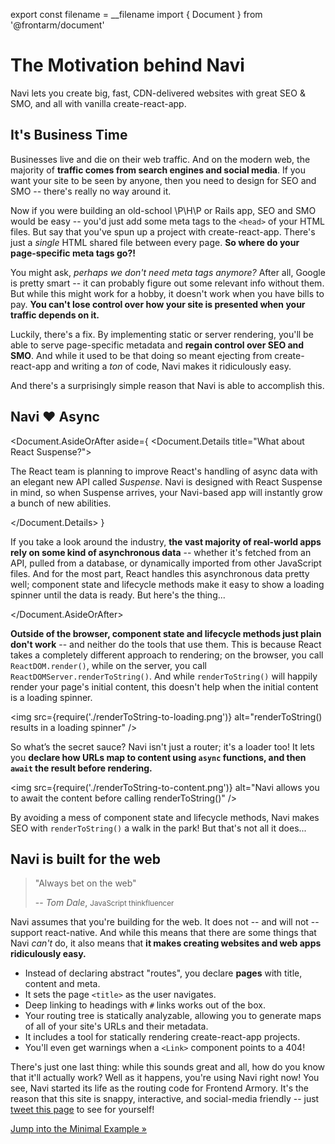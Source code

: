 export const filename = __filename
import { Document } from '@frontarm/document'


The Motivation behind Navi
==========================

Navi lets you create big, fast, CDN-delivered websites with great SEO & SMO, and all with vanilla create-react-app.


It's Business Time
------------------

Businesses live and die on their web traffic. And on the modern web, the majority of **traffic comes from search engines and social media**. If you want your site to be seen by anyone, then you need to design for SEO and SMO -- there's really no way around it.

Now if you were building an old-school \P\H\P or Rails app, SEO and SMO would be easy -- you'd just add some meta tags to the `<head>` of your HTML files. But say that you've spun up a project with create-react-app. There's just a *single* HTML shared file between every page. **So where do your page-specific meta tags go?!**

You might ask, *perhaps we don't need meta tags anymore?* After all, Google is pretty smart -- it can probably figure out some relevant info without them. But while this might work for a hobby, it doesn't work when you have bills to pay. **You can't lose control over how your site is presented when your traffic depends on it.**

Luckily, there's a fix. By implementing static or server rendering, you'll be able to serve page-specific metadata and **regain control over SEO and SMO**. And while it used to be that doing so meant ejecting from create-react-app and writing a *ton* of code, Navi makes it ridiculously easy.

And there's a surprisingly simple reason that Navi is able to accomplish this.


Navi ❤️ Async
-------------

<Document.AsideOrAfter
  aside={
    <Document.Details title="What about React Suspense?">
      <p>
        The React team is planning to improve React's handling of async data with an elegant new API called <em>Suspense</em>. Navi is designed with React Suspense in mind, so when Suspense arrives, your Navi-based app will instantly grow a bunch of new abilities.
      </p>
    </Document.Details>
  }
>

If you take a look around the industry, **the vast majority of real-world apps rely on some kind of asynchronous data** -- whether it's fetched from an API, pulled from a database, or dynamically imported from other JavaScript files. And for the most part, React handles this asynchronous data pretty well; component state and lifecycle methods make it easy to show a loading spinner until the data is ready. But here's the thing...

</Document.AsideOrAfter>

**Outside of the browser, component state and lifecycle methods just plain don't work** -- and neither do the tools that use them. This is because React takes a completely different approach to rendering; on the browser, you call `ReactDOM.render()`, while on the server, you call `ReactDOMServer.renderToString()`. And while `renderToString()` will happily render your page's initial content, this doesn't help when the initial content is a loading spinner.

<img
  src={require('./renderToString-to-loading.png')}
  alt="renderToString() results in a loading spinner"
/>

So what’s the secret sauce? Navi isn't just a router; it's a loader too! It lets you **declare how URLs map to content using `async` functions, and then `await` the result before rendering.**

<img
  src={require('./renderToString-to-content.png')}
  alt="Navi allows you to await the content before calling renderToString()"
/>

By avoiding a mess of component state and lifecycle methods, Navi makes SEO with `renderToString()` a walk in the park! But that's not all it does...


Navi is built for the web
-------------------------

> "Always bet on the web"
> 
> -- <cite>Tom Dale</cite>, <small>JavaScript thinkfluencer</small>

Navi assumes that you're building for the web. It does not -- and will not -- support react-native. And while this means that there are some things that Navi *can't* do, it also means that **it makes creating websites and web apps ridiculously easy.**

- Instead of declaring abstract "routes", you declare **pages** with title, content and meta.
- It sets the page `<title>` as the user navigates.
- Deep linking to headings with `#` links works out of the box.
- Your routing tree is statically analyzable, allowing you to generate maps of all of your site's URLs and their metadata.
- It includes a tool for statically rendering create-react-app projects.
- You'll even get warnings when a `<Link>` component points to a 404!

There's just one last thing: while this sounds great and all, how do you know that it'll actually work? Well as it happens, you're using Navi right now! You see, Navi started its life as the routing code for Frontend Armory. It's the reason that this site is snappy, interactive, and social-media friendly -- just [tweet this page](https://twitter.com/intent/tweet?text=Navi%20is%20a%20new%20router%20for%20%23reactjs%20that%20lets%20you%20build%20big%2C%20fast%2C%20CDN-delivered%20sites%20with%20vanilla%20create-react-app.%20I'm%20definitely%20giving%20this%20a%20try!%20https%3A%2F%2Ffrontarm.com%2Fnavi%2F) to see for yourself!

[Jump into the Minimal Example &raquo;](/guides/minimal-example)
